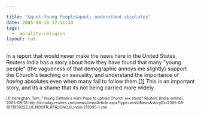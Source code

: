 ```yaml
---

title: "&quot;Young People&quot; understand absolutes"
date: 2005-08-18 17:51:33
tags:
  -  morality-religion
layout: rut
---
```


<p>In a report that would never make the news here in the United States, Reuters India has a story about how they have found that many "young people" (the vagueness of that demographic annoys me slightly) support the Church's teaching on sexuality, and understand the importance of <em>having</em> absolutes even when many fail to follow them.<a href="http://in.today.reuters.com/news/newsArticle.aspx?type=worldNews&storyID=2005-08-18T195922Z_01_NOOTR_RTRJONC_0_India-213095-1.xml">[1]</a> This is an important story, and its a shame that its not being carried more widely.</p>  <font size="-2"> [1] Heneghan, Tom.  "Young Catholics want Pope to uphold Church sex stand" Reuters (India, online).  2005-08-18 http://in.today.reuters.com/news/newsArticle.aspx?type=worldNews&storyID=2005-08-18T195922Z_01_NOOTR_RTRJONC_0_India-213095-1.xml </font>

